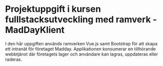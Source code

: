 # Projektuppgift i kursen fulllstacksutveckling med ramverk - MadDayKlient 

I den här uppgiften används ramverken Vue.js samt Bootstrap för att skapa ett intranät för företaget Madday. Applikationen konsumerar en tillhörande webbtjänst där företagets lager och användare kan lagras, uppdateras eller raderas. 